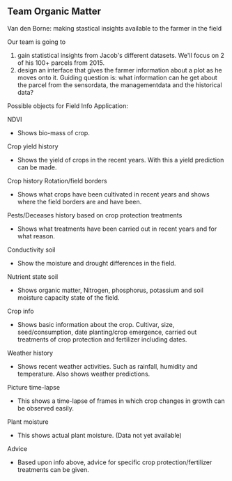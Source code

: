 ## Team Organic Matter
Van den Borne: making stastical insights available to the farmer in the field

Our team is going to

1. gain statistical insights from Jacob's different datasets. We'll focus on 2 of his 100+ parcels from 2015.
2. design an interface that gives the farmer information about a plot as he moves onto it. Guiding question is: what information can he get about the parcel from the sensordata, the managementdata and the historical data?

Possible objects for Field Info Application:						

NDVI
-	Shows bio-mass of crop.

Crop yield history
-	Shows the yield of crops in the recent years. With this a yield prediction can be made. 

Crop history Rotation/field borders
-	Shows what crops have been cultivated in recent years and shows where the field borders are and have been. 

Pests/Deceases history based on crop protection treatments
-	Shows what treatments have been carried out in recent years and for what reason. 

Conductivity soil
-	Show the moisture and drought differences in the field. 

Nutrient state soil
-	Shows organic matter, Nitrogen, phosphorus, potassium and soil moisture capacity state of the field.

Crop info
-	Shows basic information about the crop. Cultivar, size, seed/consumption, date planting/crop emergence, carried out treatments of crop protection and fertilizer including dates. 

Weather history
-	Shows recent weather activities. Such as rainfall, humidity and temperature. Also shows weather predictions. 

Picture time-lapse
-	This shows a time-lapse of frames in which crop changes in growth can be observed easily. 

Plant moisture 
-	This shows actual plant moisture. (Data not yet available)



Advice
-	Based upon info above, advice for specific crop protection/fertilizer treatments can be given. 
